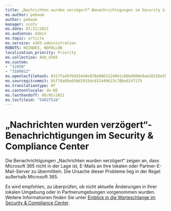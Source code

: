 ```yaml
---
title: „Nachrichten wurden verzögert“-Benachrichtigungen im Security & Compliance Center
ms.author: pebaum
author: pebaum
manager: scotv
ms.date: 07/21/2021
ms.audience: Admin
ms.topic: article
ms.service: o365-administration
ROBOTS: NOINDEX, NOFOLLOW
localization_priority: Priority
ms.collection: Adm_O365
ms.custom:
- "12450"
- "3100012"
ms.openlocfilehash: 0317fa4976dd34e9e978e086312d041c88bd600e9a41632be55736bbfa2b527c
ms.sourcegitcommit: b5f7da89a650d2915dc652449623c78be6247175
ms.translationtype: HT
ms.contentlocale: de-DE
ms.lasthandoff: 08/05/2021
ms.locfileid: "54027518"
---
```

# <a name="messages-have-been-delayed-alerts-in-the-security--compliance-center"></a>„Nachrichten wurden verzögert“-Benachrichtigungen im Security & Compliance Center

Die Benachrichtigungen „Nachrichten wurden verzögert“ zeigen an, dass Microsoft 365 nicht in der Lage ist, E-Mails an Ihre lokalen oder Partner-E-Mail-Server zu übermitteln. Die Ursache dieser Probleme lieg in der Regel außerhalb Microsoft 365. 

Es wird empfohlen, zu überprüfen, ob nicht aktuelle Änderungen in Ihrer lokalen Umgebung oder in Partnerumgebungen vorgenommen wurden. Weitere Informationen finden Sie unter [Einblick in die Warteschlange im Security & Compliance Center](/microsoft-365/security/office-365-security/mfi-queue-alerts-and-queues).

